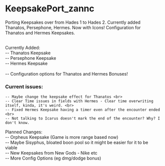 # KeepsakePort_zannc
Porting Keepsakes over from Hades 1 to Hades 2. Currently added Thanatos, Persephone, Hermes. Now with Icons! Configuration for Thanatos and Hermes Keepsakes.<br><br>

Currently Added: <br>
    -- Thanatos Keepsake<br>
    -- Persephone Keepsake<br>
    -- Hermes Keepsake <br><br>
    -- Configuration options for Thanatos and Hermes Bonuses!

### Current issues:
    -- Maybe change the keepsake effect for Thanatos <br>
    -- Clear Time issues in fields with Hermes - Clear time overwriting itself, kinda, it's weird. <br>
    -- Fixed Hermes Keepsake having a timer even after the encounter ended <br>
    -- Not talking to Icarus doesn't mark the end of the encounter? Why? I don't know.

Planned Changes: <br>
    -- Orpheus Keepsake (Game is more range based now)<br>
    -- Maybe Sisyphus, bloated boon pool so it might be easier for it to be viable<br>
    -- New Keepsakes from New Gods - Nike etc <br>
    -- More Config Options (eg dmg/dodge bonus)
